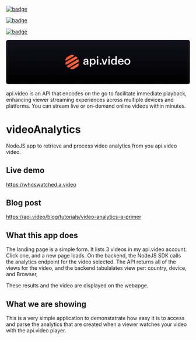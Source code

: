 [![badge](https://img.shields.io/twitter/follow/api_video?style=social)](https://twitter.com/intent/follow?screen_name=api_video)

[![badge](https://img.shields.io/github/stars/apivideo/videoAnalytics?style=social)](https://github.com/apivideo/videoAnalytics)

[![badge](https://img.shields.io/discourse/topics?server=https%3A%2F%2Fcommunity.api.video)](https://community.api.video)

![](https://github.com/apivideo/API_OAS_file/blob/master/apivideo_banner.png)

api.video is an API that encodes on the go to facilitate immediate playback, enhancing viewer streaming experiences across multiple devices and platforms. You can stream live or on-demand online videos within minutes.

# videoAnalytics
NodeJS app to retrieve and process video analytics from you api.video video.

## Live demo

https://whoswatched.a.video

## Blog post

https://api.video/blog/tutorials/video-analytics-a-primer


## What this app does

The landing page is a simple form. It lists 3 videos in my api.video account.  Click one, and a new page loads.  On the backend, the NodeJS SDK calls the analytics endpoint for the video selected.  The API returns all of the views for the video, and the backend tabulalates view per: country, device, and Browser, 

These results and the video are displayed on the webapge.

##  What we are showing

This is a very simple application to demonstatrate how easy it is to access and parse the analytics that are created when a viewer watches your video with the api.video player.

